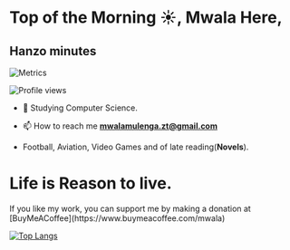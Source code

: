 # Top of the Morning ☀️, Mwala Here,

## Hanzo minutes
![Metrics](https://metrics.lecoq.io/mwala-zm)  

![Profile views](https://gpvc.arturio.dev/mwala-zm)

* 🌱 Studying Computer Science.

* 📫 How to reach me **mwalamulenga.zt@gmail.com**

* Football, Aviation, Video Games and of late reading(**Novels**).

<h1>Life is Reason to live.</h1>
If you like my work, you can support me by making a donation at<br> 
[BuyMeACoffee](https://www.buymeacoffee.com/mwala)

[![Top Langs](https://github-readme-stats.vercel.app/api/top-langs/?username=mwala-zm&layout=compact)](https://github.com/anuraghazra/github-readme-stats)
